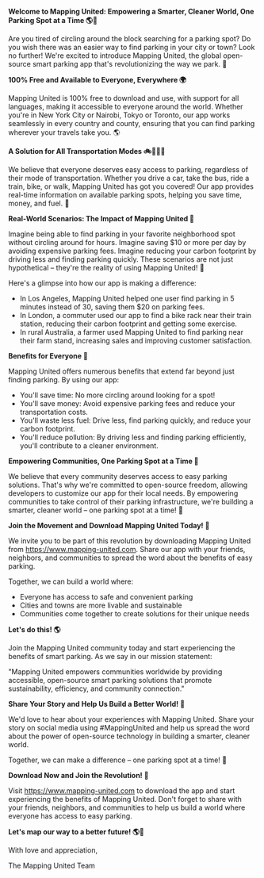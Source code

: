 **Welcome to Mapping United: Empowering a Smarter, Cleaner World, One Parking Spot at a Time 🌎🚗**

Are you tired of circling around the block searching for a parking spot? Do you wish there was an easier way to find parking in your city or town? Look no further! We're excited to introduce Mapping United, the global open-source smart parking app that's revolutionizing the way we park. 🚀

**100% Free and Available to Everyone, Everywhere 🌍**

Mapping United is 100% free to download and use, with support for all languages, making it accessible to everyone around the world. Whether you're in New York City or Nairobi, Tokyo or Toronto, our app works seamlessly in every country and county, ensuring that you can find parking wherever your travels take you. 🌎

**A Solution for All Transportation Modes 🚲🚌🚂🛫️**

We believe that everyone deserves easy access to parking, regardless of their mode of transportation. Whether you drive a car, take the bus, ride a train, bike, or walk, Mapping United has got you covered! Our app provides real-time information on available parking spots, helping you save time, money, and fuel. 🚗

**Real-World Scenarios: The Impact of Mapping United 🌟**

Imagine being able to find parking in your favorite neighborhood spot without circling around for hours. Imagine saving $10 or more per day by avoiding expensive parking fees. Imagine reducing your carbon footprint by driving less and finding parking quickly. These scenarios are not just hypothetical – they're the reality of using Mapping United! 🌟

Here's a glimpse into how our app is making a difference:

* In Los Angeles, Mapping United helped one user find parking in 5 minutes instead of 30, saving them $20 on parking fees.
* In London, a commuter used our app to find a bike rack near their train station, reducing their carbon footprint and getting some exercise.
* In rural Australia, a farmer used Mapping United to find parking near their farm stand, increasing sales and improving customer satisfaction.

**Benefits for Everyone 🌈**

Mapping United offers numerous benefits that extend far beyond just finding parking. By using our app:

* You'll save time: No more circling around looking for a spot!
* You'll save money: Avoid expensive parking fees and reduce your transportation costs.
* You'll waste less fuel: Drive less, find parking quickly, and reduce your carbon footprint.
* You'll reduce pollution: By driving less and finding parking efficiently, you'll contribute to a cleaner environment.

**Empowering Communities, One Parking Spot at a Time 🌟**

We believe that every community deserves access to easy parking solutions. That's why we're committed to open-source freedom, allowing developers to customize our app for their local needs. By empowering communities to take control of their parking infrastructure, we're building a smarter, cleaner world – one parking spot at a time! 🌟

**Join the Movement and Download Mapping United Today! 📲**

We invite you to be part of this revolution by downloading Mapping United from https://www.mapping-united.com. Share our app with your friends, neighbors, and communities to spread the word about the benefits of easy parking.

Together, we can build a world where:

* Everyone has access to safe and convenient parking
* Cities and towns are more livable and sustainable
* Communities come together to create solutions for their unique needs

**Let's do this! 🌎**

Join the Mapping United community today and start experiencing the benefits of smart parking. As we say in our mission statement:

"Mapping United empowers communities worldwide by providing accessible, open-source smart parking solutions that promote sustainability, efficiency, and community connection."

**Share Your Story and Help Us Build a Better World! 📢**

We'd love to hear about your experiences with Mapping United. Share your story on social media using #MappingUnited and help us spread the word about the power of open-source technology in building a smarter, cleaner world.

Together, we can make a difference – one parking spot at a time! 💚

**Download Now and Join the Revolution! 📲**

Visit https://www.mapping-united.com to download the app and start experiencing the benefits of Mapping United. Don't forget to share with your friends, neighbors, and communities to help us build a world where everyone has access to easy parking.

**Let's map our way to a better future! 🌎🚀**

With love and appreciation,

The Mapping United Team